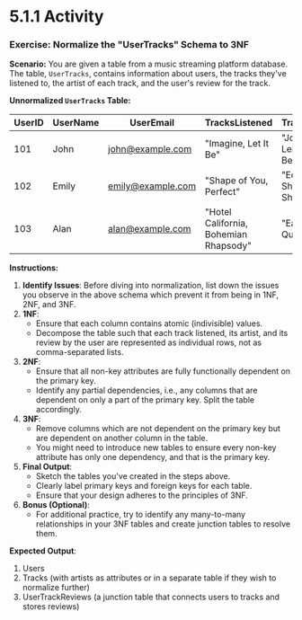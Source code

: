 # 5.1.1 Activity

### **Exercise: Normalize the "UserTracks" Schema to 3NF**

**Scenario:** You are given a table from a music streaming platform database. The table, `UserTracks`, contains information about users, the tracks they've listened to, the artist of each track, and the user's review for the track.

**Unnormalized `UserTracks` Table:**

| UserID | UserName | UserEmail                                     | TracksListened                        | TrackArtists               | TrackReviews                               |
| ------ | -------- | --------------------------------------------- | ------------------------------------- | -------------------------- | ------------------------------------------ |
| 101    | John     | [john@example.com](mailto:john@example.com)   | "Imagine, Let It Be"                  | "John Lennon, The Beatles" | "Loved it!, Classic!"                      |
| 102    | Emily    | [emily@example.com](mailto:emily@example.com) | "Shape of You, Perfect"               | "Ed Sheeran, Ed Sheeran"   | "Catchy!, So romantic!"                    |
| 103    | Alan     | [alan@example.com](mailto:alan@example.com)   | "Hotel California, Bohemian Rhapsody" | "Eagles, Queen"            | "Always a favorite!, Freddie at his best!" |

**Instructions:**

1. **Identify Issues**: Before diving into normalization, list down the issues you observe in the above schema which prevent it from being in 1NF, 2NF, and 3NF.
2. **1NF**:
   - Ensure that each column contains atomic (indivisible) values.
   - Decompose the table such that each track listened, its artist, and its review by the user are represented as individual rows, not as comma-separated lists.
3. **2NF**:
   - Ensure that all non-key attributes are fully functionally dependent on the primary key.
   - Identify any partial dependencies, i.e., any columns that are dependent on only a part of the primary key. Split the table accordingly.
4. **3NF**:
   - Remove columns which are not dependent on the primary key but are dependent on another column in the table.
   - You might need to introduce new tables to ensure every non-key attribute has only one dependency, and that is the primary key.
5. **Final Output**:
   - Sketch the tables you've created in the steps above.
   - Clearly label primary keys and foreign keys for each table.
   - Ensure that your design adheres to the principles of 3NF.
6. **Bonus (Optional)**:
   - For additional practice, try to identify any many-to-many relationships in your 3NF tables and create junction tables to resolve them.

**Expected Output**:

1. Users
2. Tracks (with artists as attributes or in a separate table if they wish to normalize further)
3. UserTrackReviews (a junction table that connects users to tracks and stores reviews)

